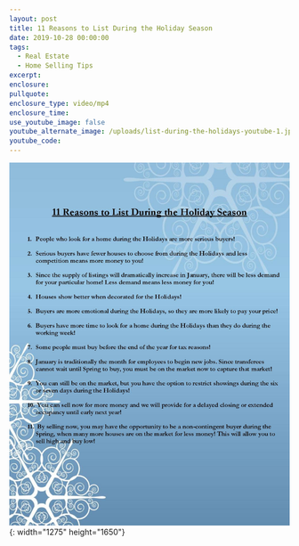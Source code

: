 ```yaml
---
layout: post
title: 11 Reasons to List During the Holiday Season
date: 2019-10-28 00:00:00
tags:
  - Real Estate
  - Home Selling Tips
excerpt:
enclosure:
pullquote:
enclosure_type: video/mp4
enclosure_time:
use_youtube_image: false
youtube_alternate_image: /uploads/list-during-the-holidays-youtube-1.jpg
youtube_code:
---
```


![](/uploads/11-reasons-holiday-season-page-001-1.jpg){: width="1275" height="1650"}